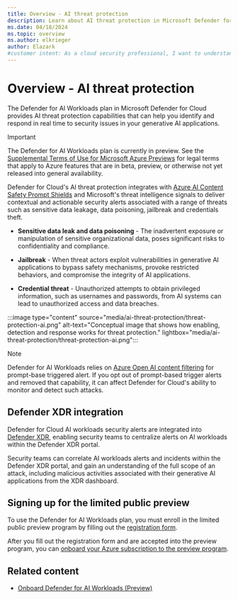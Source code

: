 ```yaml
---
title: Overview - AI threat protection
description: Learn about AI threat protection in Microsoft Defender for Cloud and how it protects your resources from AI threats.
ms.date: 04/18/2024
ms.topic: overview
ms.author: elkrieger
author: Elazark
#customer intent: As a cloud security professional, I want to understand how to secure my generative AI resources using Defender for Cloud's AI security posture management capabilities.
---
```


# Overview - AI threat protection

The Defender for AI Workloads plan in Microsoft Defender for Cloud provides AI threat protection capabilities that can help you identify and respond in real time to  security issues in your generative AI applications.

> [!IMPORTANT]
> The Defender for AI Workloads plan is currently in preview.
> See the [Supplemental Terms of Use for Microsoft Azure Previews](https://azure.microsoft.com/support/legal/preview-supplemental-terms/) for legal terms that apply to Azure features that are in beta, preview, or otherwise not yet released into general availability.

Defender for Cloud's AI threat protection integrates with [Azure AI Content Safety Prompt Shields](../ai-services/content-safety/concepts/jailbreak-detection.md) and Microsoft's threat intelligence signals to deliver contextual and actionable security alerts associated with a range of threats such as sensitive data leakage, data poisoning, jailbreak and credentials theft.

- **Sensitive data leak and data poisoning** - The inadvertent exposure or manipulation of sensitive organizational data, poses significant risks to confidentiality and compliance.

- **Jailbreak** - When threat actors exploit vulnerabilities in generative AI applications to bypass safety mechanisms, provoke restricted behaviors, and compromise the integrity of AI applications.

- **Credential threat** - Unauthorized attempts to obtain privileged information, such as usernames and passwords, from AI systems can lead to unauthorized access and data breaches.

:::image type="content" source="media/ai-threat-protection/threat-protection-ai.png" alt-text="Conceptual image that shows how enabling, detection and response works for threat protection." lightbox="media/ai-threat-protection/threat-protection-ai.png":::

> [!NOTE]
> Defender for AI Workloads relies on [Azure Open AI content filtering](../ai-services/openai/concepts/content-filter.md) for prompt-base triggered alert. If you opt out of prompt-based trigger alerts and removed that capability, it can affect Defender for Cloud's ability to monitor and detect such attacks.

## Defender XDR integration

Defender for Cloud AI workloads security alerts are integrated into [Defender XDR](concept-integration-365.md), enabling security teams to centralize alerts on AI workloads within the Defender XDR portal.

Security teams can correlate AI workloads alerts and incidents within the Defender XDR portal, and gain an understanding of the full scope of an attack, including malicious activities associated with their generative AI applications from the XDR dashboard.

## Signing up for the limited public preview

To use the Defender for AI Workloads plan, you must enroll in the limited public preview program by filling out the [registration form](https://aka.ms/D4AI/PublicPreviewAccess).

After you fill out the registration form and are accepted into the preview program, you can [onboard your Azure subscription to the preview program](ai-onboarding.md#enable-the-defender-for-ai-workloads-plan).

## Related content

- [Onboard Defender for AI Workloads (Preview)](ai-onboarding.md)
